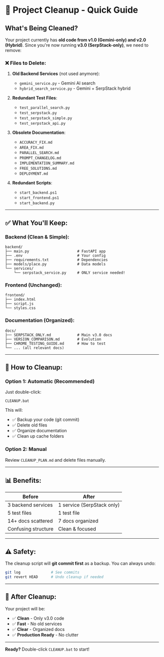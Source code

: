 # 🧹 Project Cleanup - Quick Guide

## What's Being Cleaned?

Your project currently has **old code from v1.0 (Gemini-only) and v2.0 (Hybrid)**. Since you're now running **v3.0 (SerpStack-only)**, we need to remove:

### ❌ Files to Delete:

1. **Old Backend Services** (not used anymore):
   - `gemini_service.py` - Gemini AI search
   - `hybrid_search_service.py` - Gemini + SerpStack hybrid

2. **Redundant Test Files**:
   - `test_parallel_search.py`
   - `test_serpstack.py`
   - `test_serpstack_simple.py`
   - `test_serpstack_api.py`

3. **Obsolete Documentation**:
   - `ACCURACY_FIX.md`
   - `AREA_FIX.md`
   - `PARALLEL_SEARCH.md`
   - `PROMPT_CHANGELOG.md`
   - `IMPLEMENTATION_SUMMARY.md`
   - `FREE_SOLUTIONS.md`
   - `DEPLOYMENT.md`

4. **Redundant Scripts**:
   - `start_backend.ps1`
   - `start_frontend.ps1`
   - `start_backend.py`

---

## ✅ What You'll Keep:

### Backend (Clean & Simple):
```
backend/
├── main.py                      # FastAPI app
├── .env                         # Your config
├── requirements.txt             # Dependencies
├── models/place.py              # Data models
└── services/
    └── serpstack_service.py     # ONLY service needed!
```

### Frontend (Unchanged):
```
frontend/
├── index.html
├── script.js
└── styles.css
```

### Documentation (Organized):
```
docs/
├── SERPSTACK_ONLY.md            # Main v3.0 docs
├── VERSION_COMPARISON.md        # Evolution
├── CHROME_TESTING_GUIDE.md      # How to test
└── ... (all relevant docs)
```

---

## 🚀 How to Cleanup:

### Option 1: Automatic (Recommended)
Just double-click:
```
CLEANUP.bat
```

This will:
- ✅ Backup your code (git commit)
- ✅ Delete old files
- ✅ Organize documentation
- ✅ Clean up cache folders

### Option 2: Manual
Review `CLEANUP_PLAN.md` and delete files manually.

---

## 📊 Benefits:

| Before | After |
|--------|-------|
| 3 backend services | 1 service (SerpStack only) |
| 5 test files | 1 test file |
| 14+ docs scattered | 7 docs organized |
| Confusing structure | Clean & focused |

---

## ⚠️ Safety:

The cleanup script will **git commit first** as a backup. You can always undo:
```bash
git log              # See commits
git revert HEAD      # Undo cleanup if needed
```

---

## 🎯 After Cleanup:

Your project will be:
- ✅ **Clean** - Only v3.0 code
- ✅ **Fast** - No old services
- ✅ **Clear** - Organized docs
- ✅ **Production Ready** - No clutter

---

**Ready?** Double-click `CLEANUP.bat` to start!
